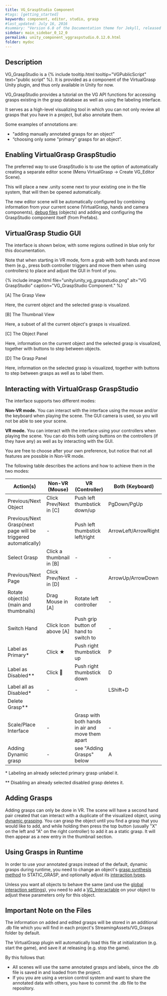 ```yaml
---
title: VG_GraspStudio Component
#tags: [getting_started]
keywords: component, editor, studio, grasp
#last_updated: July 16, 2016
#summary: "Version 6.0 of the Documentation theme for Jekyll, released July 4, 2016, implements relative links so you can view the files offline or on any server without configuring urls and baseurls. Additionally, you can store pages in subdirectories. Templates for alerts and images are available."
sidebar: main_sidebar_0_12_0
permalink: unity_component_vggraspstudio.0.12.0.html
folder: mydoc
---
```


## Description 

VG_GraspStudio is a {% include tooltip.html tooltip="VGPublicScript" text="public script" %}.
It is provided as a component of the VirtualGrasp Unity plugin, and thus only available in Unity for now. 

VG_GraspStudio provides a tutorial on the VG API functions for accessing grasps existing in the grasp database as well as using the labeling interface.

It serves as a high-level visualizing tool in which you can not only review all grasps that you have in a project, but also annotate them.

Some examples of annotations are:

* "adding manually annotated grasps for an object”
* “choosing only some "primary" grasps for an object”.

<!--
{% include tip.html content="If you are more interested in the low-level API or editing features of VirtualGrasp, or interested in implementing similar high-level features in Unreal, we recommend to also have a look at the Grasp Editing API Section of the API. The VirtualGrasp API (VG_Controller) has one single API function called [EditGrasp](VirtualGrasp_UnityAPI.0.12.0.html#editgrasp) to perform different editing actions on an object. Look up the API page as well as the [EditorAction](VirtualGrasp_UnityAPI.0.12.0.html#vg_editoraction) list for more information." %}-->

## Enabling VirtualGrasp GraspStudio

The preferred way to use GraspStudio is to use the option of automatically creating a separate editor scene (Menu VirtualGrasp → Create VG_Editor Scene).

This will place a new .unity scene next to your existing one in the file system, that will then be opened automatically.

The new editor scene will be automatically configured by combining information from your current scene (VirtualGrasp, hands and camera components), [debug files](debug_files.0.12.0.html#grasp-editor) (objects) and adding and configuring the GraspStudio component itself (from Prefabs).


## VirtualGrasp Studio GUI

The interface is shown below, with some regions outlined in blue only for this documentation.

Note that when starting in VR mode, form a grab with both hands and move them (e.g., press both controller triggers and move them when using controllers) to place and adjust the GUI in front of you.

{% include image.html file="unity/unity_vg_graspstudio.png" alt="VG GraspStudio" caption="VG_GraspStudio Component." %}

[A] The Grasp View

Here, the current object and the selected grasp is visualized.

[B] The Thumbnail View

Here, a subset of all the current object's grasps is visualized.

[C] The Object Panel

Here, information on the current object and the selected grasp is visualized, together with buttons to step between objects.

[D] The Grasp Panel

Here, information on the selected grasp is visualized, together with buttons to step between grasps as well as to label them.

## Interacting with VirtualGrasp GraspStudio

The interface supports two different modes: 

**Non-VR mode.** You can interact with the interface using the mouse and/or the keyboard when playing the scene. The GUI camera is used, so you will not be able to see your scene.

**VR mode.** You can interact with the interface using your controllers when playing the scene. You can do this both using buttons on the controllers (if they have any) as well as by interacting with the GUI.

You are free to choose after your own preference, but notice that not all features are possible in Non-VR mode.

The following table describes the actions and how to achieve them in the two modes:

| Action(s) | Non-VR (Mouse) | VR (Controller) | Both (Keyboard)| 
|-------|--------|---------|---------|
| Previous/Next Object | Click Prev/Next in [C] | Push left thumbstick down/up | PgDown/PgUp | 
| Previous/Next Grasp(next page will be triggered automatically) | - | Push left thumbstick left/right | ArrowLeft/ArrowRight | 
| Select Grasp | Click a thumbnail in [B] | - | - | 
| Previous/Next Page | Click Prev/Next in [D] | - | ArrowUp/ArrowDown | 
| Rotate object(s) (main and thumbnails) | Drag Mouse in [A] | Rotate left controller | - | 
| Switch Hand | Click Icon above [A] | Push grip button of hand to switch to | -| 
| Label as Primary* | Click ★  | Push right thumbstick up | P | 
| Label as Disabled** | Click    ⃠       | Push right thumbstick down | D |  
| Label all as Disabled* | - | - | LShift+D | 
| Delete Grasp** |  |  | |  
| Scale/Place Interface | - | Grasp with both hands in air and move them apart | - | 
| Adding Dynamic grasp | - | see "Adding Grasps" below | A | 

\* Labeling an already selected primary grasp unlabel it.

\** Disabling an already selected disabled grasp deletes it.

## Adding Grasps

Adding grasps can only be done in VR. The scene will have a second hand pair created that can interact with a duplicate of the visualized object, using [dynamic grasping](grasp_interaction.0.12.0.html#grasp-synthesis-method). You can grasp the object until you find a grasp that you would like to add, and while holding then press the top button (usually "X" on the left and "A" on the right controller) to add it as a static grasp. It will then appear as a new entry in the thumbnail section.

## Using Grasps in Runtime

In order to use your annotated grasps instead of the default, dynamic grasps during runtime, you need to change an object's [grasp synthesis method](https://docs.gleechi.com/grasp_interaction.0.12.0.html#grasp-synthesis-method) to STATIC_GRASP, and optionally adjust its [interaction types](https://docs.gleechi.com/grasp_interaction.0.12.0.html#grasp-interaction-type). 

Unless you want all objects to behave the same (and use the [global interaction settings](https://docs.gleechi.com/unity_component_myvirtualgrasp.0.12.0.html#grasp-interaction-settings)), you need to add a [VG_Interactable](https://docs.gleechi.com/unity_component_vginteractable.0.12.0.html) on your object to adjust these parameters only for this object.

## Important Note on the Files

The information on added and edited grasps will be stored in an additional .db file which you will find in each project's StreamingAssets/VG_Grasps folder by default.

The VirtualGrasp plugin will automatically load this file at initialization (e.g. start the game), and save it at releasing (e.g. stop the game). 

By this follows that:

* All scenes will use the same annotated grasps and labels, since the .db file is saved in and loaded from the project.
* If you you are using a version control system and want to share the annotated data with others, you have to commit the .db file to the repository.

